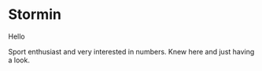 # Stormin

Hello

Sport enthusiast and very interested in numbers. Knew here and just having a look.
